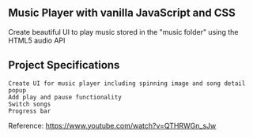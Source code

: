## Music Player with vanilla JavaScript and CSS


Create beautiful UI to play music stored in the "music folder" using the HTML5 audio API

## Project Specifications

    Create UI for music player including spinning image and song detail popup
    Add play and pause functionality
    Switch songs
    Progress bar
    

 Reference: https://www.youtube.com/watch?v=QTHRWGn_sJw
